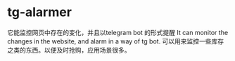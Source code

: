 # tg-alarmer
它能监控网页中存在的变化，并且以telegram bot 的形式提醒
It can monitor the changes in the website, and alarm in a way of tg bot.
可以用来监控一些库存之类的东西。以便及时抢购，应用场景很多。

